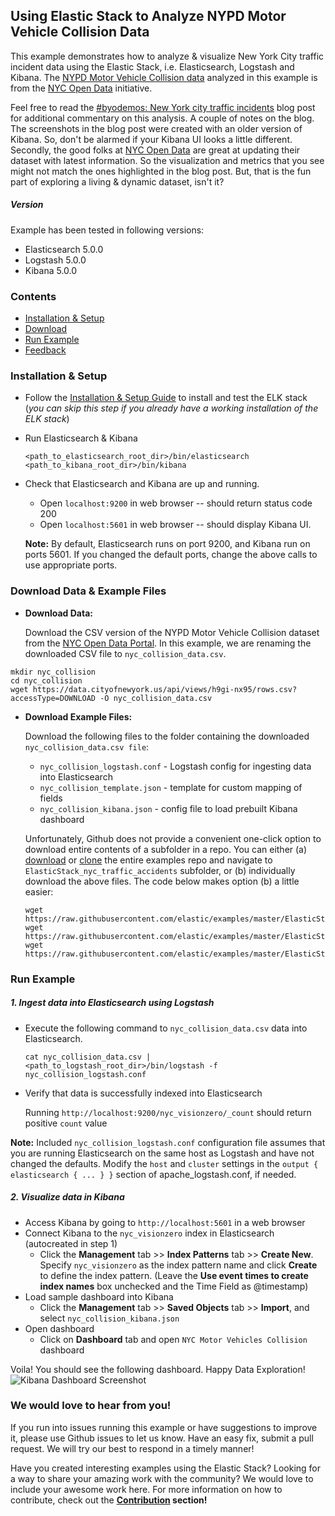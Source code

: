 ## Using Elastic Stack to Analyze NYPD Motor Vehicle Collision Data
This example demonstrates how to analyze & visualize New York City traffic incident data using the Elastic Stack, i.e. Elasticsearch, Logstash and Kibana. The [NYPD Motor Vehicle Collision data](https://data.cityofnewyork.us/Public-Safety/NYPD-Motor-Vehicle-Collisions/h9gi-nx95?) analyzed in this example is from the [NYC Open Data](https://data.cityofnewyork.us/) initiative.

Feel free to read the [#byodemos: New York city traffic incidents](https://www.elastic.co/blog/byodemos-new-york-city-traffic-incidents) blog post for additional commentary on this analysis. A couple of notes on the blog. The screenshots in the blog post were created with an older version of Kibana. So, don't be alarmed if your Kibana UI looks a little different. Secondly, the good folks at [NYC Open Data](https://data.cityofnewyork.us/) are great at updating their dataset with latest information. So the visualization and metrics that you see might not match the ones highlighted in the blog post. But, that is the fun part of exploring a living & dynamic dataset, isn't it? 

##### Version
Example has been tested in following versions:
- Elasticsearch 5.0.0
- Logstash 5.0.0
- Kibana 5.0.0

### Contents
* [Installation & Setup](#installation--setup)
* [Download](#download-data--example-files)
* [Run Example](#run-example)
* [Feedback](#we-would-love-to-hear-from-you)

### Installation & Setup
* Follow the [Installation & Setup Guide](https://github.com/elastic/examples/blob/master/Installation%20and%20Setup.md) to install and test the ELK stack (*you can skip this step if you already have a working installation of the ELK stack*)

* Run Elasticsearch & Kibana
  ```shell
  <path_to_elasticsearch_root_dir>/bin/elasticsearch
  <path_to_kibana_root_dir>/bin/kibana
  ```

* Check that Elasticsearch and Kibana are up and running.
  - Open `localhost:9200` in web browser -- should return status code 200
  - Open `localhost:5601` in web browser -- should display Kibana UI.

  **Note:** By default, Elasticsearch runs on port 9200, and Kibana run on ports 5601. If you changed the default ports, change   the above calls to use appropriate ports.

### Download Data & Example Files

-  **Download Data:**

    Download the CSV version of the NYPD Motor Vehicle Collision dataset from the [NYC Open Data Portal](https://data.cityofnewyork.us/Public-Safety/NYPD-Motor-Vehicle-Collisions/h9gi-nx95?). In this example, we are renaming the downloaded CSV file to `nyc_collision_data.csv`.
  ```
  mkdir nyc_collision
  cd nyc_collision
  wget https://data.cityofnewyork.us/api/views/h9gi-nx95/rows.csv?accessType=DOWNLOAD -O nyc_collision_data.csv
  ```

* **Download Example Files:**

  Download the following files to the folder containing the downloaded `nyc_collision_data.csv file`:
  - `nyc_collision_logstash.conf` - Logstash config for ingesting data into Elasticsearch
  - `nyc_collision_template.json` - template for custom mapping of fields
  - `nyc_collision_kibana.json` - config file to load prebuilt Kibana dashboard

  Unfortunately, Github does not provide a convenient one-click option to download entire contents of a subfolder in a repo. You can either (a) [download](https://github.com/elastic/examples/archive/master.zip) or [clone](https://github.com/elastic/examples.git) the entire examples repo and navigate to `ElasticStack_nyc_traffic_accidents` subfolder, or (b) individually download the above files. The code below makes option (b) a little easier:
  ```shell
  wget https://raw.githubusercontent.com/elastic/examples/master/ElasticStack_nyc_traffic_accidents/nyc_collision_logstash.conf
  wget https://raw.githubusercontent.com/elastic/examples/master/ElasticStack_nyc_traffic_accidents/nyc_collision_template.json
  wget https://raw.githubusercontent.com/elastic/examples/master/ElasticStack_nyc_traffic_accidents/nyc_collision_kibana.json
  ```

### Run Example
##### 1. Ingest data into Elasticsearch using Logstash
* Execute the following command to `nyc_collision_data.csv` data into Elasticsearch.

    ```shell
    cat nyc_collision_data.csv | <path_to_logstash_root_dir>/bin/logstash -f nyc_collision_logstash.conf
    ```

* Verify that data is successfully indexed into Elasticsearch

  Running `http://localhost:9200/nyc_visionzero/_count` should return positive `count` value

 **Note:** Included `nyc_collision_logstash.conf` configuration file assumes that you are running Elasticsearch on the same host as Logstash and have not changed the defaults. Modify the `host` and `cluster` settings in the `output { elasticsearch { ... } }`   section of apache_logstash.conf, if needed.

##### 2. Visualize data in Kibana

* Access Kibana by going to `http://localhost:5601` in a web browser
* Connect Kibana to the `nyc_visionzero` index in Elasticsearch (autocreated in step 1)
    * Click the **Management** tab >> **Index Patterns** tab >> **Create New**. Specify `nyc_visionzero` as the index pattern name and click **Create** to define the index pattern. (Leave the **Use event times to create index names** box unchecked and the Time Field as @timestamp)
* Load sample dashboard into Kibana
    * Click the **Management** tab >> **Saved Objects** tab >> **Import**, and select `nyc_collision_kibana.json`
* Open dashboard
    * Click on **Dashboard** tab and open `NYC Motor Vehicles Collision` dashboard

Voila! You should see the following dashboard. Happy Data Exploration!
![Kibana Dashboard Screenshot](https://cloud.githubusercontent.com/assets/5269751/10008565/f548dc28-6084-11e5-9956-b29c2ca043ee.png)

### We would love to hear from you!
If you run into issues running this example or have suggestions to improve it, please use Github issues to let us know. Have an easy fix, submit a pull request. We will try our best to respond in a timely manner!

Have you created interesting examples using the Elastic Stack? Looking for a way to share your amazing work with the community? We would love to include your awesome work here. For more information on how to contribute, check out the **[Contribution](https://github.com/elastic/examples#contributing) section!**
